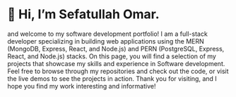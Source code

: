 <h1>👋 Hi, I’m Sefatullah Omar. </h1> 
and welcome to my software development portfolio! I am a full-stack developer specializing in building web applications using the MERN (MongoDB, Express, React, and Node.js) and PERN (PostgreSQL, Express, React, and Node.js) stacks. On this page, you will find a selection of my projects that showcase my skills and experience in Software development. Feel free to browse through my repositories and check out the code, or visit the live demos to see the projects in action. Thank you for visiting, and I hope you find my work interesting and informative!


<!---
osefatul/osefatul is a ✨ special ✨ repository because its `README.md` (this file) appears on your GitHub profile.
You can click the Preview link to take a look at your changes.
--->
